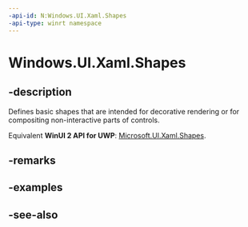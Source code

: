 ```yaml
---
-api-id: N:Windows.UI.Xaml.Shapes
-api-type: winrt namespace
---
```


# Windows.UI.Xaml.Shapes

## -description
Defines basic shapes that are intended for decorative rendering or for compositing non-interactive parts of controls.

Equivalent **WinUI 2 API for UWP**: [Microsoft.UI.Xaml.Shapes](/windows/winui/api/microsoft.ui.xaml.shapes).

## -remarks

## -examples

## -see-also
